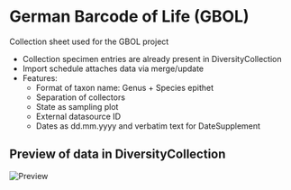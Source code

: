 # German Barcode of Life (GBOL)

Collection sheet used for the GBOL project

- Collection specimen entries are already present in DiversityCollection
- Import schedule attaches data via merge/update
- Features:
  - Format of taxon name: Genus  + Species epithet
  - Separation of collectors
  - State as sampling plot
  - External datasource ID
  - Dates as dd.mm.yyyy and verbatim text for DateSupplement


## Preview of data in DiversityCollection

![Preview](https://github.com/ZFMK/Labels-and-Imports-for-DiversityWorkbench/blob/screenshots/preview/gbol_dwb.png)




